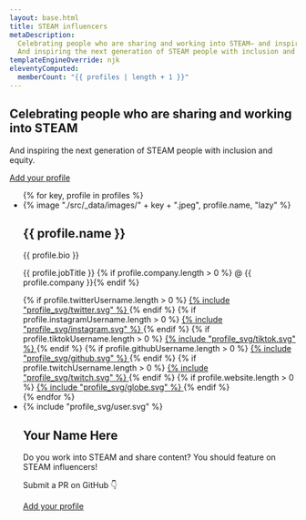 ```yaml
---
layout: base.html
title: STEAM influencers
metaDescription:
  Celebrating people who are sharing and working into STEAM— and inspires the
  And inspiring the next generation of STEAM people with inclusion and equity.
templateEngineOverride: njk
eleventyComputed:
  memberCount: "{{ profiles | length + 1 }}"
---
```


<section class="hero">
  <div class="hero__content">
    <h1 class="hero__contentHeadline">Celebrating people who are sharing and working into STEAM</h1>
    <p  class="hero__contentByline">And inspiring the next generation of STEAM people with inclusion and equity.</p>
    <div class="hero__buttons">
      <a href="https://github.com/GastonArevalo/STEAM-influencers#readme" target="_blank" class="hero__button">Add your profile</a>
      <!-- <a href="https://2022.spaceappschallenge.org/challenges/2022-challenges/steam/teams/cloudhack-51/project" target="_blank" class="hero__button hero__button--alt"></a> -->
    </div>
  </div>
</section>

<section>
  <ul class="profiles">
  {% for key, profile in profiles %}
      <li class="profiles__item">
        <span class="profiles__itemImgWrapper">
         {% image "./src/_data/images/" + key + ".jpeg", profile.name, "lazy" %}
        </span>
        <span class="profiles__itemTextWrapper">
          <h2 class="profiles__itemName">{{ profile.name }}</h2>
          <p class="profiles__itemBio">{{ profile.bio }}</p>
          <p class="profiles__itemJob">{{ profile.jobTitle }} {% if profile.company.length > 0 %} @ {{ profile.company }}{% endif %}</p>
          <span class="profiles__itemSocials">
            {% if profile.twitterUsername.length > 0 %}
              <a href="https://twitter.com/{{ profile.twitterUsername }}" 
                target="_blank" title="{{ profile.name }} on Twitter">
                {% include "profile_svg/twitter.svg" %}
              </a>
            {% endif %}
            {% if profile.instagramUsername.length > 0 %}
              <a href="https://instagram.com/{{ profile.instagramUsername }}" 
                target="_blank" title="{{ profile.name }} on instagram">
                  {% include "profile_svg/instagram.svg" %}
              </a>
            {% endif %}
            {% if profile.tiktokUsername.length > 0 %}
              <a href="https://tiktok.com/{{ profile.tiktokUsername }}" 
                target="_blank" title="{{ profile.name }} on Tiktok">
                  {% include "profile_svg/tiktok.svg" %}
              </a>
            {% endif %}
            {% if profile.githubUsername.length > 0 %}
              <a href="https://github.com/{{ profile.githubUsername }}" 
              target="_blank" title="{{ profile.name }} on Github">
                {% include "profile_svg/github.svg" %}
              </a>
            {% endif %}
            {% if profile.twitchUsername.length > 0 %}
              <a href="https://twitch.tv/{{ profile.twitchUsername }}" 
                target="_blank" title="{{ profile.name }} on Twitch">
                  {% include "profile_svg/twitch.svg" %}
              </a>
            {% endif %}
            {% if profile.website.length > 0 %}
              <a href="{{ profile.website }}" 
                target="_blank" title="{{ profile.name }}'s Website">
                {% include "profile_svg/globe.svg" %}
              </a>
            {% endif %}
          </span>
        </span>
      </li>
    {% endfor %}
      <li class="profiles__item">
        <span class="profiles__itemImgWrapper profiles__itemImgWrapper--blank">
         {% include "profile_svg/user.svg" %}
        </span>
        <span class="profiles__itemTextWrapper">
          <h2 class="profiles__itemName">Your Name Here</h2>
          <p class="profiles__itemBio">Do you work into STEAM and share content? You should feature on STEAM influencers!</p>
          <p class="profiles__itemJob">Submit a PR on GitHub 👇</p>
           <span class="profiles__itemSocials">
            <a class="profiles__ctaButton" href="" target="_blank">Add your profile</a>
          </span>
        </span>
      </li>
  </ul>
</section>
